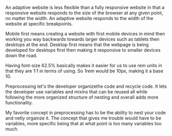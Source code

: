An adaptive website is less flexible than a fully responsive website in that a responsive website responds to the size of the browser at any given point, no matter the width. An adaptive website responds to the width of the website at specific breakpoints.

Mobile first means creating a website with first mobile devices in mind then working you way backwards towards larger devices such as tablets then desktops at the end. Desktop first means that the webpage is being developed for desktops first then making it responsive to smaller devices down the road.

Having font-size 62.5% basically makes it easier for us to use rem units in that they are 1:1 in terms of using. So 1rem would be 10px, making it a base 10.

Preprocessing let's the developer organizethe code and recycle code. It lets the developer use variables and mixins that can be reused all while following the more organized structure of nesting and overall adds more functionality.

My favorite concept in preprocessing has to be the ability to nest your code and netly orgainze it. The concept that gives me trouble would have to be variables, more specific being that at what point is too many variables too much.